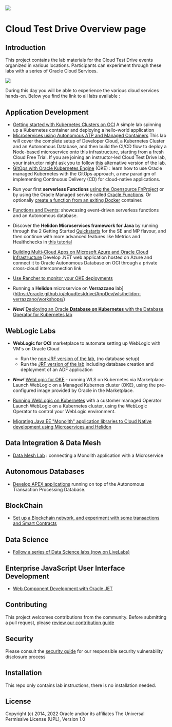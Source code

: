 ![](common/images/customer.logo2.png)
---
# Cloud Test Drive Overview page #

## Introduction ##

This project contains the lab materials for the Cloud Test Drive events organized in various locations.  Participants can experiment through these labs with a series of Oracle Cloud Services.  

![](common/images/Introslide.PNG)

During this day you will be able to experience the various cloud services hands-on.  Below you find the link to all labs available : 


## Application Development ##
- [Getting started with Kubernetes Clusters on OCI](https://www.oracle.com/webfolder/technetwork/tutorials/obe/oci/oke-full/index.html)
  A simple lab spinning up a Kubernetes container and deploying a hello-world application 
- [Microservices using Autonomous ATP and Managed Containers](https://oracle.github.io/cloudtestdrive/AppDev/ATP-OKE/livelabs-trial/)
  This lab will cover the complete setup of Developer Cloud, a Kubernetes Cluster and an Autonomous Database, and then build the CI/CD flow to deploy a Node-based microservice onto this infrastructure, starting from a fresh Cloud Free Trial.  If you are joining an instructor-led Cloud Test Drive lab, your instructor might ask you to follow [this](https://oracle.github.io/cloudtestdrive/AppDev/ATP-OKE/livelabs-ctdenv) alternative version of the lab.
- [GitOps with Oracle Kubernetes Engine](AppDev/OKE-GitOps/README.md) (OKE) : learn how to use Oracle managed Kubernetes with the  GitOps approach, a new paradigm of implementing Continuous Delivery (CD) for cloud-native applications.

+ Run your first **serverless Functions** [using the Opensource FnProject](AppDev/functions/function2_lab.md) or by using the Oracle Managed service called [Oracle Functions](https://www.oracle.com/webfolder/technetwork/tutorials/infographics/oci_faas_gettingstarted_quickview/functions_quickview_top/functions_quickview/index.html#).  Or optionally [create a function from an exiting Docker](https://github.com/shaunsmith/functionslab-codeone19/blob/master/6-Container-as-Function.md) container.

+ [Functions and Events](AppDev/functionsandevents/FnHandson.md): showcasing event-driven serverless functions and an Autonomous database. 

+ Discover the **Helidon Microservices framework for Java** by running through the 2 Getting Started [Quickstarts](https://helidon.io/docs/latest/#/guides/01_overview) for the SE and MP flavour, and then continue with more advanced features like Metrics and Healthchecks in [this tutorial](https://github.com/tomas-langer/helidon-conference/blob/master/README.md)

+ [Building Multi-Cloud Apps on Microsoft Azure and Oracle Cloud Infrastructure](AppDev/OCI-Azure-Interconnection/README.md)
  Develop .NET web application hosted on Azure and connect it to Oracle Autonomous Database on OCI through a private cross-cloud interconnection link
  
+ [Use Rancher to monitor your OKE deployments](https://github.com/oracle/cloudtestdrive/blob/master/AppDev/oke-rancher/readme.md)

+ Running a **Helidon** microservice on **Verrazzano** lab](https://oracle.github.io/cloudtestdrive/AppDev/wls/helidon-verrazzano/workshops/)

+ ***New!***   [Deploying an Oracle **Database on Kubernetes** with the Database Operator for Kubernetes lab](https://oracle.github.io/cloudtestdrive/AppDev/database-operator/workshops/freetier/)

  



## WebLogic Labs

+ **WebLogic for OCI** marketplace to automate setting up WebLogic with VM's on Oracle Cloud
  
  + Run the [non-JRF version of the lab](https://oracle.github.io/cloudtestdrive/AppDev/wls/ll-nonjrf), (no database setup)
  + Run the [JRF version of the lab](https://oracle.github.io/cloudtestdrive/AppDev/wls/ll-jrf) including database creation and deployment of an ADF application
  
+ ***New!***  [WebLogic for OKE](https://oracle.github.io/cloudtestdrive/AppDev/wls/ll-wls-for-oke-nonjrf/livelab/) - running WLS on Kubernetes via Marketplace
  Launch WebLogic on a Managed Kubernes cluster (OKE), using the pre-configured image provided by Oracle in the Marketplace.

+ [Running WebLogic on Kubernetes](https://oracle.github.io/cloudtestdrive/AppDev/wls/ll-oke/) with a customer managed Operator
  Launch WebLogic on a Kubernetes cluster, using the WebLogic Operator to control your WebLogic environment.
  
+ [Migrating Java EE "Monolith" application libraries to Cloud Native development using Microservices and Helidon](AppDev/cloud-native/README.md)

  

## Data Integration & Data Mesh

- [Data Mesh Lab](https://oracle.github.io/cloudtestdrive/DataManagement/DataMesh/DataMeshMonolithMicro/workshops/freetier2/) : connecting a Monolith application with a Microservice




## Autonomous Databases

- [Develop APEX applications](ATP/APEX/readme.md) running on top of the Autonomous Transaction Processing Database.



## BlockChain ##

+ [Set up a Blockchain network, and experiment with some transactions and Smart Contracts](BlockChain/readme.md)

  

## Data Science ##

+ [Follow a series of Data Science labs (now on LiveLabs)](https://apexapps.oracle.com/pls/apex/dbpm/r/livelabs/view-workshop?wid=788)

  

## Enterprise JavaScript User Interface Development ##

+ [Web Component Development with Oracle JET](https://github.com/geertjanw/ojet-training/blob/master/README.md)

## Contributing

This project welcomes contributions from the community. Before submitting a pull request, please [review our contribution guide](./CONTRIBUTING.md)

## Security

Please consult the [security guide](./SECURITY.md) for our responsible security vulnerability disclosure process

## Installation

This repo only contains lab instructions, there is no installation needed.

## License

Copyright (c) 2014, 2022 Oracle and/or its affiliates
The Universal Permissive License (UPL), Version 1.0
